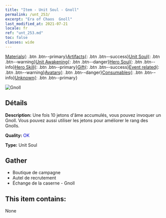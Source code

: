 ```yaml
---
title: "Item - Unit Soul - Gnoll"
permalink: /unt_253/
excerpt: "Era of Chaos  Gnoll"
last_modified_at: 2021-07-21
locale: fr
ref: "unt_253.md"
toc: false
classes: wide
---
```

 [Materials](/ItemsFR/){: .btn .btn--primary}[Artifacts](/ItemsFR/Artifacts/){: .btn .btn--success}[Unit Soul](/ItemsFR/UnitSoul/){: .btn .btn--warning}[Unit Awakening](/ItemsFR/UnitAwakening/){: .btn .btn--danger}[Hero Soul](/ItemsFR/HeroSoul/){: .btn .btn--info}[Hero Skill](/ItemsFR/HeroSkill/){: .btn .btn--primary}[Gift](/ItemsFR/Gift/){: .btn .btn--success}[Event related](/ItemsFR/Events/){: .btn .btn--warning}[Avatars](/ItemsFR/Avatars/){: .btn .btn--danger}[Consumables](/ItemsFR/Consumables/){: .btn .btn--info}[Unknown](/ItemsFR/Unknown/){: .btn .btn--primary}

 ![Gnoll](/images/u/ti_langren.jpg)

## Détails
 **Description:** Une fois 10 jetons d'âme accumulés, vous pouvez invoquer un Gnoll. Vous pouvez aussi utiliser les jetons pour améliorer le rang des Gnolls.

 **Quality:** <span style="color: #0000CD">OK</span>

 **Type:** Unit Soul

## Gather

*    Boutique de campagne 
*    Autel de recrutement 
*    Échange de la caserne - Gnoll 

## This item contains:

  None

